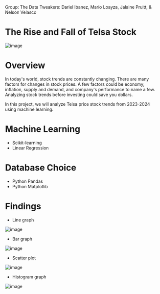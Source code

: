 Group: The Data Tweakers: Dariel Ibanez, Mario Loayza, Jalaine Pruitt, & Nelson Velasco

# The Rise and Fall of Telsa Stock


![image](https://github.com/mloayzam/the_data_tweakers/assets/143963189/06f2ab71-9f11-4ada-89b6-2b36033d2d5b)





# Overview

In today's world, stock trends are constantly changing. There are many factors for changes in stock prices. A few factors could be economy, inflation, supply and demand, and company's performance to name a few. Analyzing stock trends before investing could save you dollars.

In this project, we will analyze Telsa price stock trends from 2023-2024 using machine learning.




# Machine Learning

* Scikit-learning
* Linear Regression



# Database Choice

* Python Pandas
* Python Matplotlib



# Findings

* Line graph
  
![image](https://github.com/mloayzam/the_data_tweakers/assets/143963189/d7b5b545-6858-4556-9c82-c3518a5ad095)



* Bar graph
  
![image](https://github.com/mloayzam/the_data_tweakers/assets/143963189/2e96107f-1d69-433c-806c-23d4cfee9e59)


* Scatter plot
  
![image](https://github.com/mloayzam/the_data_tweakers/assets/143963189/c0c46201-d640-4dc6-9e7e-595befc1e09d)

* Histogram graph
  
![image](https://github.com/mloayzam/the_data_tweakers/assets/143963189/97a84e8f-2716-4d87-baca-e4c114f16294)

